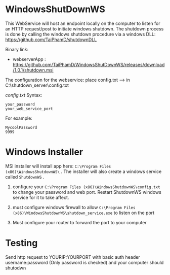 # WindowsShutDownWS
This WebService will host an endpoint locally on the computer to listen for an HTTP request/post to initiate windows shutdown. The shutdown process is done by calling the windows shutdown procedure via a windows DLL:
https://github.com/TaiPhamD/shutdownDLL 

Binary link: 
- webserverApp : https://github.com/TaiPhamD/WindowsShutDownWS/releases/download/1.0.1/shutdown.msi

The configuration for the webservice: 
place config.txt --> in C:\shutdown_server\config.txt

*config.txt* Syntax:
```
your_password
your_web_service_port
```
For example:
```
MycoolPassword
9999
```



# Windows Installer
MSI installer will install app here:
```C:\Program Files (x86)\WindowsShutdownWS\``` . The installer will also create a windows service called
```ShutdownWS``` .


1. configure your ```C:\Program Files (x86)\WindowsShutdownWS\config.txt``` to change your password and web port.  Restart ShutdownWS windows service for it to take affect.

1. must configure windows firewall to allow ```C:\Program Files (x86)\WindowsShutdownWS\shutdown_service.exe``` to listen on the port

1. Must configure your router to forward the port to your computer


# Testing

Send http request to YOURIP:YOURPORT with basic auth header username:password  (Only password is checked) and your computer should shutodwn

